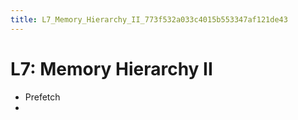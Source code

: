 ```yaml
---
title: L7_Memory_Hierarchy_II_773f532a033c4015b553347af121de43
---
```


# L7: Memory Hierarchy II

- Prefetch
-